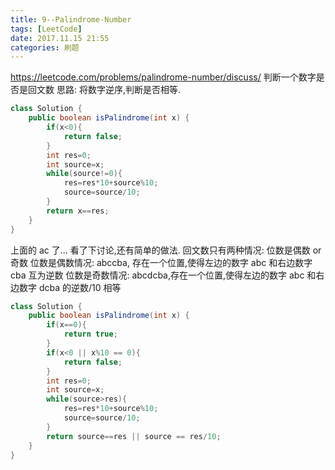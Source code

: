 ```yaml
---
title: 9--Palindrome-Number
tags: [LeetCode]
date: 2017.11.15 21:55
categories: 刷题
---
```

https://leetcode.com/problems/palindrome-number/discuss/
判断一个数字是否是回文数
思路:
将数字逆序,判断是否相等.
```java
class Solution {
    public boolean isPalindrome(int x) {
        if(x<0){
            return false;
        }
        int res=0;
        int source=x;
        while(source!=0){
            res=res*10+source%10;
            source=source/10;
        }
        return x==res;
    }
}
```
上面的 ac 了...
看了下讨论,还有简单的做法.
回文数只有两种情况: 位数是偶数 or 奇数
位数是偶数情况:  abccba, 存在一个位置,使得左边的数字 abc 和右边数字 cba 互为逆数
位数是奇数情况: abcdcba,存在一个位置,使得左边的数字 abc 和右边数字 dcba 的逆数/10 相等
```java
class Solution {
    public boolean isPalindrome(int x) {
        if(x==0){
            return true;
        }
        if(x<0 || x%10 == 0){
            return false;
        }
        int res=0;
        int source=x;
        while(source>res){
            res=res*10+source%10;
            source=source/10;
        }
        return source==res || source == res/10;
    }
}
```
